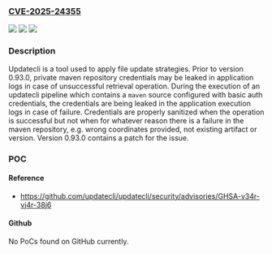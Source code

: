 ### [CVE-2025-24355](https://cve.mitre.org/cgi-bin/cvename.cgi?name=CVE-2025-24355)
![](https://img.shields.io/static/v1?label=Product&message=updatecli&color=blue)
![](https://img.shields.io/static/v1?label=Version&message=%3D%20%3C%200.93.0%20&color=brighgreen)
![](https://img.shields.io/static/v1?label=Vulnerability&message=CWE-359%3A%20Exposure%20of%20Private%20Personal%20Information%20to%20an%20Unauthorized%20Actor&color=brighgreen)

### Description

Updatecli is a tool used to apply file update strategies. Prior to version 0.93.0, private maven repository credentials may be leaked in application logs in case of unsuccessful retrieval operation. During the execution of an updatecli pipeline which contains a `maven` source configured with basic auth credentials, the credentials are being leaked in the application execution logs in case of failure. Credentials are properly sanitized when the operation is successful but not when for whatever reason there is a failure in the maven repository, e.g. wrong coordinates provided, not existing artifact or version. Version 0.93.0 contains a patch for the issue.

### POC

#### Reference
- https://github.com/updatecli/updatecli/security/advisories/GHSA-v34r-vj4r-38j6

#### Github
No PoCs found on GitHub currently.

